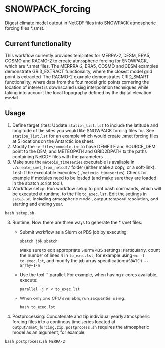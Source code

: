 # SNOWPACK_forcing
Digest climate model output in NetCDF files into SNOWPACK atmospheric forcing files \*.smet.

## Current functionality
This workflow currently provides templates for MERRA-2, CESM, ERA5, COSMO and RACMO-2 to create atmospheric forcing for SNOWPACK, which are \*.smet files. The MERRRA-2, ERA5, COSMO and CESM examples demonstrate GRID_EXTRACT functionality, where the closest model grid point is extracted. The RACMO-2 example demonstrates GRID_SMART functionality, where data from the four model grid points cornering the location of interest is downscaled using interpolation techniques while taking into account the local topography defined by the digital elevation model.

## Usage
1. Define target sites: Update `station_list.lst` to include the latitude and longitude of the sites you would like SNOWPACK forcing files for. See `station_list.lst` for an example which would create .smet forcing files at 5 locations on the Antarctic ice sheet.
2. Modify the `io_files/<model>.ini` to have DEMFILE and SOURCE_DEM point to the DEM, and METEOPATH and GRID2DPATH to the paths containing NetCDF files with the parameters
3. Make sure the `meteoio_timeseries` executable is available in `./create_smet_from_netcdf/` folder (either make a copy, or a soft-link). Test if the executable executes (`./meteoio_timeseries`). Check for example if modules need to be loaded (and make sure they are loaded in the sbatch script too!).
4. Workflow setup: Run workflow setup to print bash commands, which will be executed at runtime, to the file `to_exec.lst`. Edit the settings in `setup.sh`, including atmospheric model, output temporal resolution, and starting and ending year. 
```
bash setup.sh
```
3. Runtime: Now, there are three ways to generate the \*.smet files:
    - Submit workflow as a Slurm or PBS job by executing:

        ```sbatch job.sbatch```

        Make sure to edit appropriate Slurm/PBS settings! Particularly, count the number of lines *n* in `to_exec.lst`, for example using `wc -l to_exec.lst`, and modify the job array specification: `#SBATCH --array=1-n`
    - Use the tool ```parallel. For example, when having *n* cores available, execute:

        ```parallel -j n < to_exec.lst```

    - When only one CPU available, run sequential using:

        ```bash to_exec.lst```

4. Postprocessing: Concatenate and zip individual yearly atmospheric forcing files into a continous time series located at `output/smet_forcing.zip`. `postprocess.sh` requires the atmospheric model as an argument, for example:
```
bash postprocess.sh MERRA-2
```
